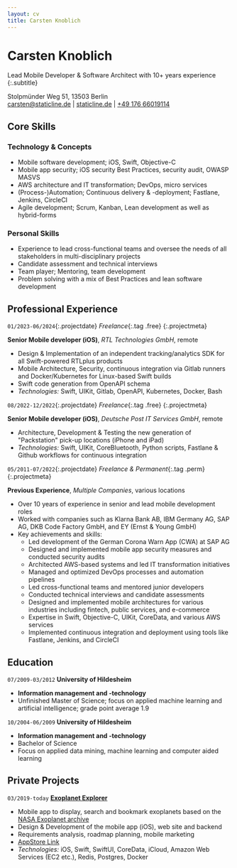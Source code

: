```yaml
---
layout: cv
title: Carsten Knoblich
---
```


# Carsten Knoblich

Lead Mobile Developer & Software Architect with 10+ years experience
{:.subtitle}

<div id="webaddress">
Stolpmünder Weg 51, 13503 Berlin <br>
<a href="mailto:carsten@staticline.de">carsten@staticline.de</a>
| <a href="https://staticline.de/?pk_campaign=cv&amp;pk_kwd=cv&amp;pk_source=cv">staticline.de</a>
| <a href="tel:+4917666019114">+49 176 66019114</a>
</div>

## Core Skills

### Technology & Concepts

- Mobile software development; iOS, Swift, Objective-C
- Mobile app security; iOS security Best Practices, security audit, OWASP MASVS
- AWS architecture and IT transformation; DevOps, micro services
- (Process-)Automation; Continuous delivery & -deployment; Fastlane, Jenkins, CircleCI
- Agile development; Scrum, Kanban, Lean development as well as hybrid-forms

### Personal Skills

- Experience to lead cross-functional teams and oversee the needs of all stakeholders in multi-disciplinary projects
- Candidate assessment and technical interviews
- Team player; Mentoring, team development
- Problem solving with a mix of Best Practices and lean software development

## Professional Experience

`01/2023-06/2024`{:.projectdate} _Freelance_{:.tag .free}
{:.projectmeta}

**Senior Mobile developer (iOS)**, _RTL Technologies GmbH_, remote

- Design & Implementation of an independent tracking/analytics SDK for all Swift-powered RTLplus products
- Mobile Architecture, Security, continuous integration via Gitlab runners and Docker/Kubernetes for Linux-based Swift builds
- Swift code generation from OpenAPI schema
- _Technologies:_ Swift, UIKit, Gitlab, OpenAPI, Kubernetes, Docker, Bash

`08/2022-12/2022`{:.projectdate} _Freelance_{:.tag .free}
{:.projectmeta}

**Senior Mobile developer (iOS)**, _Deutsche Post IT Services GmbH_, remote

- Architecture, Development & Testing the new generation of "Packstation" pick-up locations (iPhone and iPad)
- _Technologies:_ Swift, UIKit, CoreBluetooth, Python scripts, Fastlane & Github workflows for continuous integration

`05/2011-07/2022`{:.projectdate} _Freelance & Permanent_{:.tag .perm}
{:.projectmeta}

**Previous Experience**, _Multiple Companies_, various locations

- Over 10 years of experience in senior and lead mobile development roles
- Worked with companies such as Klarna Bank AB, IBM Germany AG, SAP AG, DKB Code Factory GmbH, and EY (Ernst & Young GmbH)
- Key achievements and skills:
  - Led development of the German Corona Warn App (CWA) at SAP AG
  - Designed and implemented mobile app security measures and conducted security audits
  - Architected AWS-based systems and led IT transformation initiatives
  - Managed and optimized DevOps processes and automation pipelines
  - Led cross-functional teams and mentored junior developers
  - Conducted technical interviews and candidate assessments
  - Designed and implemented mobile architectures for various industries including fintech, public services, and e-commerce
  - Expertise in Swift, Objective-C, UIKit, CoreData, and various AWS services
  - Implemented continuous integration and deployment using tools like Fastlane, Jenkins, and CircleCI

## Education

`07/2009-03/2012` **University of Hildesheim**

- **Information management and -technology**
- Unfinished Master of Science; focus on applied machine learning and artificial intelligence; grade point average 1.9

`10/2004-06/2009` **University of Hildesheim**

- **Information management and -technology**
- Bachelor of Science
- Focus on applied data mining, machine learning and computer aided learning

## Private Projects

`03/2019-today` [**Exoplanet Explorer**](https://the-exoplanets.space/?pk_campaign=cv&pk_kwd=cv&pk_source=cv)

- Mobile app to display, search and bookmark exoplanets based on the [NASA Exoplanet archive](https://exoplanetarchive.ipac.caltech.edu/index.html)
- Design & Development of the mobile app (iOS), web site and backend
- Requirements analysis, roadmap planning, mobile marketing
- [AppStore Link](https://apps.apple.com/us/app/exoplanet-explorer/id1457614833?ls=1)
- _Technologies:_ iOS, Swift, SwiftUI, CoreData, iCloud, Amazon Web Services (EC2 etc.), Redis, Postgres, Docker

